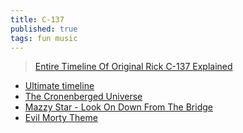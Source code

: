 ```yaml
---
title: C-137
published: true
tags: fun music
---
```

> [Entire Timeline Of Original Rick C-137 Explained](https://www.youtube.com/watch?v=bIT5fdIHRt8)

- [Ultimate timeline](https://www.youtube.com/watch?v=I1Q4FQNSb5c&t=28s)
- [The Cronenberged Universe ](https://www.youtube.com/watch?v=3YFW5HoAeKo&t=168s)
- [Mazzy Star - Look On Down From The Bridge](https://www.youtube.com/watch?v=CMvul0FAunY&list=PLh9akXp2EH2AKJVNzTR5OIQ28C2Tb3kCf&index=7)
- [Evil Morty Theme](https://www.youtube.com/watch?v=1hb-DcCCV80)